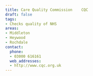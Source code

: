 ```yaml
---
title: Care Quality Commission    CQC
draft: false
tags:
- Checks quality of NHS
areas:
- Middleton
- Heywood
- Rochdale
contact:
  phone:
  - 03000 616161
  web_addresses:
  - http://www.cqc.org.uk
---
```


